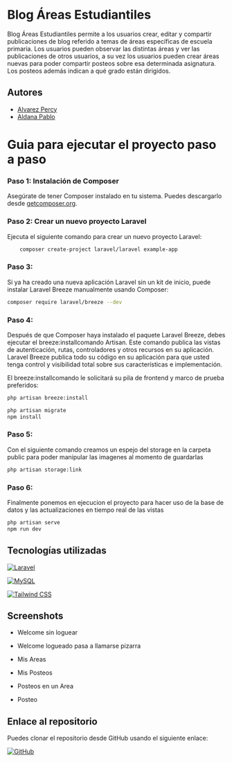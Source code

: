 # Blog Áreas Estudiantiles

Blog Áreas Estudiantiles permite a los usuarios crear, editar y compartir publicaciones de blog referido a temas de áreas específicas de escuela primaria. Los usuarios pueden observar las distintas áreas y ver las publicaciones de otros usuarios, a su vez los usuarios pueden crear áreas nuevas para poder compartir posteos sobre esa determinada asignatura. Los posteos además indican a qué grado están dirigidos.

## Autores

-   [Alvarez Percy](https://github.com/alvarezpercy)
-   [Aldana Pablo](https://github.com/aldanapablo)

# Guia para ejecutar el proyecto paso a paso

### Paso 1: Instalación de Composer

Asegúrate de tener Composer instalado en tu sistema. Puedes descargarlo desde [getcomposer.org](https://getcomposer.org/).

### Paso 2: Crear un nuevo proyecto Laravel

Ejecuta el siguiente comando para crear un nuevo proyecto Laravel:

```bash
    composer create-project laravel/laravel example-app
```

### Paso 3:

Si ya ha creado una nueva aplicación Laravel sin un kit de inicio, puede instalar Laravel Breeze manualmente usando Composer:

```bash
composer require laravel/breeze --dev
```

### Paso 4:

Después de que Composer haya instalado el paquete Laravel Breeze, debes ejecutar el breeze:installcomando Artisan. Este comando publica las vistas de autenticación, rutas, controladores y otros recursos en su aplicación. Laravel Breeze publica todo su código en su aplicación para que usted tenga control y visibilidad total sobre sus características e implementación.

El breeze:installcomando le solicitará su pila de frontend y marco de prueba preferidos:

```bash
php artisan breeze:install

php artisan migrate
npm install
```

### Paso 5:

Con el siguiente comando creamos un espejo del storage en la carpeta public para poder manipular las imagenes al momento de guardarlas

```bash
php artisan storage:link
```

### Paso 6:

Finalmente ponemos en ejecucion el proyecto para hacer uso de la base de datos y las actualizaciones en tiempo real de las vistas

```bash
php artisan serve
npm run dev
```

## Tecnologías utilizadas

[![Laravel](https://img.shields.io/badge/Laravel-FF2D20?style=for-the-badge&logo=laravel&logoColor=white)](https://laravel.com/)

[![MySQL](https://img.shields.io/badge/MySQL-4479A1?style=for-the-badge&logo=mysql&logoColor=white)](https://www.mysql.com/)

[![Tailwind CSS](https://img.shields.io/badge/Tailwind_CSS-38B2AC?style=for-the-badge&logo=tailwind-css&logoColor=white)](https://tailwindcss.com/)

## Screenshots

-   Welcome sin loguear

-   Welcome logueado pasa a llamarse pizarra

-   Mis Areas

-   Mis Posteos

-   Posteos en un Area

-   Posteo

## Enlace al repositorio

Puedes clonar el repositorio desde GitHub usando el siguiente enlace:

[![GitHub](https://img.shields.io/badge/GitHub-100000?style=for-the-badge&logo=github&logoColor=white)](https://github.com/pabloaldana/laravel.git)

